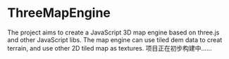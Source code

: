 # ThreeMapEngine
The project aims to create a JavaScript 3D map engine based on three.js and other JavaScript libs. The map engine can use tiled dem data to creat terrain, and use other 2D tiled map as textures.
项目正在初步构建中......